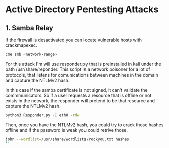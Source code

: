 # Active Directory Pentesting Attacks


## 1. Samba Relay
If the firewall is desactivated you can locate vulnerable hosts with crackmapexec.

```sh
cme smb <network-range>
```
For this attack I'm will use responder.py that is preinstalled in kali under the path /usr/share/reponder.
This script is a network poisoner for a lot of protocols, that listens for comunications between machines in 
the domain and capture the NTLMv2 hash.

In this case if the samba certificate is not signed, it can't validate the commmunicators. So if a user requests a resource
that is offline or not exists in the network, the responder will pretend to be that resource and capture the NTLMv2 hash.

```sh
python3 Responder.py -I eth0 -rdw
```
Then, once you have the NTLMv2 hash, you could try to crack those hashes offline and if the password is weak you could retrive
those.

```sh
john --wordlist=/usr/share/wordlists/rockyou.txt hashes
``

